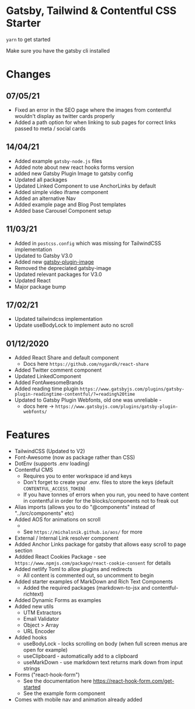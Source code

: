 # Gatsby, Tailwind & Contentful CSS Starter

`yarn` to get started

Make sure you have the gatsby cli installed

# Changes

## 07/05/21
- Fixed an error in the SEO page where the images from contentful wouldn't display as twitter cards properly
- Added a path option for when linking to sub pages for correct links passed to meta / social cards

## 14/04/21

- Added example `gatsby-node.js` files
- Added note about new react hooks forms version
- added new Gatsby Plugin Image to gatsby config
- Updated all packages
- Updated Linked Component to use AnchorLinks by default
- Added simple video iframe component
- Added an alternative Nav
- Added example page and Blog Post templates
- Added base Carousel Component setup

## 11/03/21

- Added in `postcss.config` which was missing for TailwindCSS implementation
- Updated to Gatsby V3.0
- Added new [gatsby-plugin-image](https://www.gatsbyjs.com/plugins/gatsby-plugin-image)
- Removed the depreciated gatsby-image
- Updated relevant packages for V3.0
- Updated React
- Major package bump

## 17/02/21

- Updated tailwindcss implementation
- Update useBodyLock to implement auto no scroll

## 01/12/2020

- Added React Share and default component
  - Docs here `https://github.com/nygardk/react-share`
- Added Twitter comment component
- Updated LinkedComponent
- Added FontAwesomeBrands
- Added reading time plugin `https://www.gatsbyjs.com/plugins/gatsby-plugin-readingtime-contentful/?=reading%20time`
- Updated to Gatsby Plugin Webfonts, old one was unreliable -
  - docs here -> `https://www.gatsbyjs.com/plugins/gatsby-plugin-webfonts/`

# Features

- TailwindCSS (Updated to V2)
- Font-Awesome (now as package rather than CSS)
- DotEnv (supports .env loading)
- Contentful CMS
  - Requires you to enter workspace id and keys
  - Don't forget to create your .env. files to store the keys (default `CONTENTFUL_ACCESS_TOKEN`)
  - If you have tonnes of errors when you run, you need to have content in contentful in order for the blocks/components not to freak out
- Alias imports (allows you to do "@components" instead of "../src/components" etc)
- Added AOS for animations on scroll
  - <div data-aos="fade-up"  data-aos-duration="1000" >
  - See `https://michalsnik.github.io/aos/` for more
- External / Internal Link resolver component
- Added Anchor Links package for gatsby that allows easy scroll to page section
- Addded React Cookies Package - see `https://www.npmjs.com/package/react-cookie-consent` for details
- Added netlify Toml to allow plugins and redirects
  - All content is commented out, so uncomment to begin
- Added starter examples of MarkDown and Rich Text Components
  - Added the required packages (markdown-to-jsx and contentful-richtext)
- Added Dynamic Forms as examples
- Added new utils
  - UTM Extractors
  - Email Validator
  - Object > Array
  - URL Encoder
- Added hooks
  - useBodyLock - locks scrolling on body (when full screen menus are open for example)
  - useClipboard - automatically add to a clipboard
  - useMarkDown - use markdown text returns mark down from input strings
- Forms ("react-hook-form")
  - See the documentation here https://react-hook-form.com/get-started
  - See the example form component
- Comes with mobile nav and animation already added
